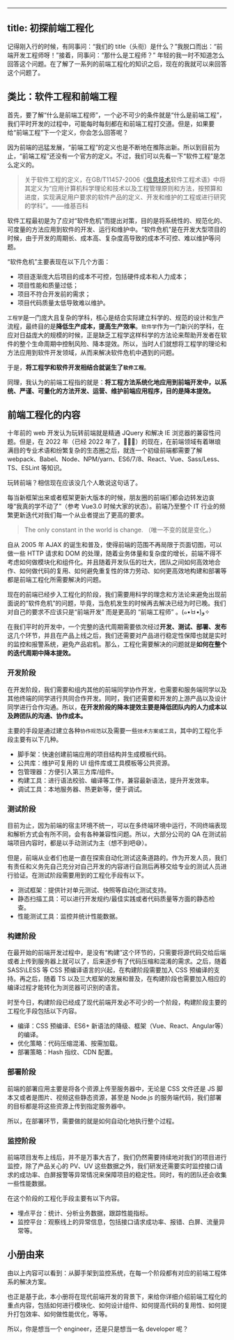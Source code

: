 
---
title: 初探前端工程化
---


记得刚入行的时候，有同事问：“我们的 title（头衔）是什么？”我脱口而出：“前端开发工程师呀！”接着，同事问：“那什么是工程师？” 年轻的我一时不知道怎么回答这个问题。在了解了一系列的前端工程化的知识之后，现在的我就可以来回答这个问题了。

## 类比：软件工程和前端工程
首先，要了解“什么是前端工程师”，一个必不可少的条件就是“什么是前端工程”，我们平时开发的过程中，可能每时每刻都在和前端工程打交道。但是，如果要给“前端工程”下一个定义，你会怎么回答呢？

因为前端的迅猛发展，“前端工程”的定义也是不断地在推陈出新。所以到目前为止，“前端工程”还没有一个官方的定义。不过，我们可以先看一下“软件工程”是怎么定义的。

> 关于软件工程的定义，在GB/T11457-2006《[信息技术](https://zh.wikipedia.org/wiki/%E4%BF%A1%E6%81%AF%E6%8A%80%E6%9C%AF)软件工程术语》中将其定义为“应用计算机科学理论和技术以及工程管理原则和方法，按预算和进度，实现满足用户要求的软件产品的定义、开发和维护的工程或进行研究的学科”。——维基百科

软件工程最初是为了应对“软件危机”而提出对策，目的是将系统性的、规范化的、可度量的方法应用到软件的开发、运行和维护中。“软件危机”是在开发大型项目的时候，由于开发的周期长、成本高、复杂度高导致的成本不可控、难以维护等问题。

“软件危机”主要表现在以下几个方面：
- 项目逐渐庞大后项目的成本不可控，包括硬件成本和人力成本；
- 项目性能和质量过低；
- 项目不符合开发前的需求；
- 项目代码质量太低导致难以维护。

`工程学`是一门庞大且复杂的学科，核心是结合实际建立科学的、规范的设计和生产流程，最终目的是**降低生产成本，提高生产效率**。`软件学`作为一门新兴的学科，在应对日益庞大的规模的时候，正是缺乏工程学这样科学的方法论来帮助开发者在软件的整个生命周期中控制风险、降本提效。所以，当时人们就想将工程学的理论和方法应用到软件开发领域，从而来解决软件危机中遇到的问题。

于是，**将工程学和软件开发相结合就诞生了`软件工程`**。

同理，我认为的前端工程指的就是：**将工程方法系统化地应用到前端开发中，以系统、严谨、可量化的方法开发、运营、维护前端应用程序，目的是降本提效。**

## 前端工程化的内容

十年前的 web 开发认为玩转前端就是精通 JQuery 和解决 IE 浏览器的兼容性问题。但是，在 2022 年（已经 2022 年了，🤦🏻‍♀️）的现在，在前端领域有着琳琅满目的专业术语和纷繁复杂的生态圈之后，就连一个初级前端都需要了解 webpack、Babel、Node、NPM/yarn、ES6/7/8、React、Vue、Sass/Less、TS、ESLint 等知识。

玩转前端？相信现在应该没几个人敢说这句话了。

每当新框架出来或者框架更新大版本的时候，朋友圈的前端们都会边转发边哀嚎“我真的学不动了”（参考 Vue3.0 时候大家的状态）。前端乃至整个 IT 行业的频繁更新迭代对我们每一个从业者提出了更高的要求。

> The only constant in the world is change. （唯一不变的就是变化。）

自从 2005 年 AJAX 的诞生和普及，使得前端的范围不再局限于页面切图，可以做一些 HTTP 请求和 DOM 的处理，随着业务体量和复杂度的增长，前端不得不考虑如何做模块化和组件化。并且随着开发队伍的壮大，团队之间如何高效地合作、如何做代码的复用、如何避免重复性的体力劳动、如何更高效地构建和部署等都是前端工程化所需要解决的问题。

现在的前端已经步入工程化的阶段，我们需要用科学的理念和方法论来避免出现前面说的“软件危机”的问题，毕竟，当危机发生的时候再去解决已经为时已晚。我们对自己的要求不应该只是“前端开发” 而是更高的 “前端工程师” 。(๑•̀ㅂ•́)و✧

在我们平时的开发中，一个完整的迭代周期需要依次经过**开发、测试、部署、发布**这几个环节，并且在产品上线之后，我们还需要对产品进行稳定性保障也就是实时的监控和报警系统，避免产品宕机。那么，工程化需要解决的问题就是**如何在整个的迭代周期中降本提效。**

### 开发阶段
在开发阶段，我们需要和组内其他的前端同学协作开发，也需要和服务端同学以及其他终端的同学进行共同合作开发。同时，我们还需要和开发的上游产品以及设计同学进行合作沟通。所以，**在开发阶段的降本提效主要是降低团队内的人力成本以及跨团队的沟通、协作成本。** 

主要的手段是通过建立各种`协作规范`以及需要一些`技术方案或工具`，其中的工程化手段主要有以下几种。
- 脚手架：快速创建前端应用的项目结构并生成模板代码。
- 公共库：维护可复用的 UI 组件库或工具模板等公共资源。
- 包管理器：方便引入第三方库/组件。
- 构建工具：进行语法校验、编译等工作，兼容最新语法，提升开发效率。
- 调试工具：本地服务器、热更新等，便于调试。

### 测试阶段
目前为止，因为前端的宿主环境不统一，可以在多终端环境中运行，不同终端表现和解析方式会有所不同，会有各种兼容性问题。所以，大部分公司的 QA 在测试前端项目内容时，都是以手动测试为主（想不到吧😅）。

但是，前端从业者们也是一直在探索自动化测试这条道路的。作为开发人员，我们有责任和义务先自己充分对自己开发的内容进行自测后再移交给专业的测试人员进行验证。在测试阶段需要用到的工程化手段有以下。
- 测试框架：提供针对单元测试、快照等自动化测试支持。
- 静态扫描工具：可以进行开发规约/最佳实践或者代码质量等方面的静态检查。
- 性能测试工具：监控并统计性能数据。

### 构建阶段
在最开始的前端开发过程中，是没有“构建”这个环节的，只需要将源代码交给后端或者上传到服务器上就可以了，后来逐步有了代码压缩和混淆的需求。之后，随着 SASS\LESS 等 CSS 预编译语言的兴起，在构建阶段需要加入 CSS 预编译的支持。再之后，随着 TS 以及三大框架的发展和普及，在构建阶段也需要加入相应的编译过程才能转化为浏览器可识别的语言。

时至今日，构建阶段已经成了现代前端开发必不可少的一个阶段，构建阶段主要的工程化手段包括以下内容。

- 编译：CSS 预编译、ES6+ 新语法的降级、框架（Vue、React、Angular等）的编译。
- 优化策略：代码压缩混淆、按需加载。
- 部署策略：Hash 指纹、CDN 配置。

### 部署阶段
前端的部署应用主要是将各个资源上传至服务器中，无论是 CSS 文件还是 JS 脚本又或者是图片、视频这些静态资源，甚至是 Node.js 的服务端代码，我们部署的目标都是将这些资源上传到指定服务器中。

所以，在部署环节，需要做的就是如何自动化地执行整个过程。

### 监控阶段
前端项目发布上线后，并不是万事大吉了，我们仍然需要持续地对我们的项目进行监控，除了产品关心的 PV、UV 这些数据之外，我们研发还需要实时监控接口请求的成功率、白屏报警等异常情况来保障项目的稳定性。同时，有的团队还会收集一些性能数据。

在这个阶段的工程化手段主要有以下内容。
- 埋点平台：统计、分析业务数据，跟踪性能指标。
- 监控平台：观察线上的异常信息，包括接口请求成功率、报错、白屏、流量异常等。


## 小册由来

由以上内容可以看到：从脚手架到监控系统，在每一个阶段都有对应的前端工程体系的解决方案。

也正是基于此，本小册将在现代前端开发的背景下，来给你详细介绍前端工程化的重点内容，包括如何进行模块化、如何设计组件、如何提高代码的复用性、如何提升打包效率、如何做性能优化，等等。

所以，你是想当一个 engineer，还是只是想当一名 developer 呢？


    